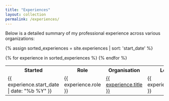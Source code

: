 ```yaml
---
title: "Experiences"
layout: collection
permalink: /experiences/
---
```


Below is a detailed summary of my professional experience across various organizations:

{% assign sorted_experiences = site.experiences | sort: 'start_date' %}

<table>
<tr>
  <th>
    Started
  </th>
  <th>
    Role
  </th>
  <th>
    Organisation
  </th>
  <th>
    Location
  </th>
</tr>
  {% for experience in sorted_experiences %}
    <tr>
      <td> {{ experience.start_date | date: "%b %Y" }} </td>
      <td> {{ experience.role }} </td>
      <td> <a href="{{ experience.url }}">{{ experience.title }}</a> </td>
      <td> {{ experience.location }} </td>
    </tr>
  {% endfor %}
</table>
